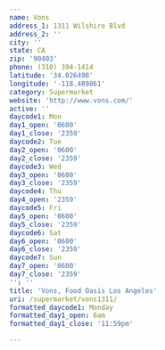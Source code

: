```yaml
---
name: Vons
address_1: 1311 Wilshire Blvd
address_2: ''
city: ''
state: CA
zip: '90403'
phone: (310) 394-1414
latitude: '34.026498'
longitude: '-118.489861'
category: Supermarket
website: 'http://www.vons.com/'
active: ''
daycode1: Mon
day1_open: '0600'
day1_close: '2359'
daycode2: Tue
day2_open: '0600'
day2_close: '2359'
daycode3: Wed
day3_open: '0600'
day3_close: '2359'
daycode4: Thu
day4_open: '2359'
daycode5: Fri
day5_open: '0600'
day5_close: '2359'
daycode6: Sat
day6_open: '0600'
day6_close: '2359'
daycode7: Sun
day7_open: '0600'
day7_close: '2359'
'': ''
title: 'Vons, Food Oasis Los Angeles'
uri: /supermarket/vons1311/
formatted_daycode1: Monday
formatted_day1_open: 6am
formatted_day1_close: '11:59pm'

---
```

